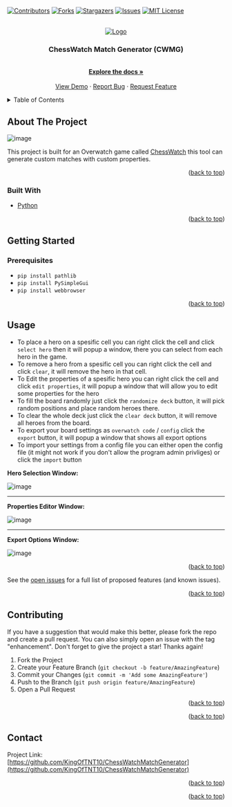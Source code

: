 <div id="top"></div>

[![Contributors][contributors-shield]][contributors-url]
[![Forks][forks-shield]][forks-url]
[![Stargazers][stars-shield]][stars-url]
[![Issues][issues-shield]][issues-url]
[![MIT License][license-shield]][license-url]


<!-- PROJECT LOGO -->
<br />
<div align="center">
  <a href="https://github.com/KingOfTNT10/ChessWatchMatchGenerator">
    <img src="https://user-images.githubusercontent.com/66069146/152431343-c507572e-3cb3-4811-9fc7-4aea146fdbb5.png" alt="Logo">
  </a>

  <h3 align="center">ChessWatch Match Generator (CWMG)</h3>

  <p align="center">
    <br />
    <a href="https://github.com/KingOfTNT10/ChessWatchMatchGenerator"><strong>Explore the docs »</strong></a>
    <br />
    <br />
    <a href="https://github.com/KingOfTNT10/ChessWatchMatchGenerator">View Demo</a>
    ·
    <a href="https://github.com/KingOfTNT10/ChessWatchMatchGenerator/issues">Report Bug</a>
    ·
    <a href="https://github.com/KingOfTNT10/ChessWatchMatchGenerator/issues">Request Feature</a>
  </p>
</div>



<!-- TABLE OF CONTENTS -->
<details>
  <summary>Table of Contents</summary>
  <ol>
    <li>
      <a href="#about-the-project">About The Project</a>
      <ul>
        <li><a href="#built-with">Built With</a></li>
      </ul>
    </li>
    <li>
      <a href="#getting-started">Getting Started</a>
      <ul>
        <li><a href="#prerequisites">Prerequisites</a></li>
      </ul>
    </li>
    <li><a href="#usage">Usage</a></li>
    <li><a href="#contributing">Contributing</a></li>
    <li><a href="#contact">Contact</a></li>
  </ol>
</details>



<!-- ABOUT THE PROJECT -->
## About The Project

![image](https://user-images.githubusercontent.com/66069146/152432065-18cebe14-439c-4b6e-8ce1-cd1c28aab0a5.png)

This project is built for an Overwatch game called [ChessWatch](https://workshop.codes/chess-watch) this tool can generate custom matches with custom properties.

<p align="right">(<a href="#top">back to top</a>)</p>



### Built With

* [Python](https://www.python.org/)

<p align="right">(<a href="#top">back to top</a>)</p>



<!-- GETTING STARTED -->
## Getting Started

### Prerequisites

* ```pip install pathlib ```
* ```pip install PySimpleGui ```
* ```pip install webbrowser ```

<p align="right">(<a href="#top">back to top</a>)</p>



<!-- USAGE EXAMPLES -->
## Usage

* To place a hero on a spesific cell you can right click the cell and click `select hero` then it will popup a window, there you can select from each hero in the game.
* To remove a hero from a spesific cell you can right click the cell and click `clear`, it will remove the hero in that cell.
* To Edit the properties of a spesific hero you can right click the cell and click `edit properties`, it will popup a window that will allow you to edit some properties for the hero
* To fill the board randomly just click the `randomize deck` button, it will pick random positions and place random heroes there.
* To clear the whole deck just click the `clear deck` button, it will remove all heroes from the board.
* To export your board settings as `overwatch code` / `config` click the `export` button, it will popup a window that shows all export options
* To import your settings from a config file you can either open the config file (it might not work if you don't allow the program admin privliges) or click the `import` button

<strong>Hero Selection Window:</strong>

![image](https://user-images.githubusercontent.com/66069146/152434233-89e8bb9a-50f5-447e-8673-2ba0a149babd.png)

----

<strong>Properties Editor Window:</strong>

![image](https://user-images.githubusercontent.com/66069146/152434362-678c15f8-e3f1-4c41-b801-34aea8620487.png)

----

<strong>Export Options Window:</strong>

![image](https://user-images.githubusercontent.com/66069146/152434434-c1d70e04-cb11-46a9-a7de-a9a0333bd34a.png)


<p align="right">(<a href="#top">back to top</a>)</p>

See the [open issues](https://github.com/KingOfTNT10/ChessWatchMatchGenerator/issues) for a full list of proposed features (and known issues).

<p align="right">(<a href="#top">back to top</a>)</p>



<!-- CONTRIBUTING -->
## Contributing

If you have a suggestion that would make this better, please fork the repo and create a pull request. You can also simply open an issue with the tag "enhancement".
Don't forget to give the project a star! Thanks again!

1. Fork the Project
2. Create your Feature Branch (`git checkout -b feature/AmazingFeature`)
3. Commit your Changes (`git commit -m 'Add some AmazingFeature'`)
4. Push to the Branch (`git push origin feature/AmazingFeature`)
5. Open a Pull Request

<p align="right">(<a href="#top">back to top</a>)</p>

<p align="right">(<a href="#top">back to top</a>)</p>



<!-- CONTACT -->
## Contact

Project Link: [https://github.com/KingOfTNT10/ChessWatchMatchGenerator](https://github.com/KingOfTNT10/ChessWatchMatchGenerator)

<p align="right">(<a href="#top">back to top</a>)</p>

<p align="right">(<a href="#top">back to top</a>)</p>



<!-- MARKDOWN LINKS & IMAGES -->
<!-- https://www.markdownguide.org/basic-syntax/#reference-style-links -->
[contributors-shield]: https://img.shields.io/github/contributors/KingOfTNT10/ChessWatchMatchGenerator.svg?style=for-the-badge
[contributors-url]: https://github.com/KingOfTNT10/ChessWatchMatchGenerator/graphs/contributors
[forks-shield]: https://img.shields.io/github/forks/KingOfTNT10/ChessWatchMatchGenerator.svg?style=for-the-badge
[forks-url]: https://github.com/KingOfTNT10/ChessWatchMatchGenerator/network/members
[stars-shield]: https://img.shields.io/github/stars/KingOfTNT10/ChessWatchMatchGenerator.svg?style=for-the-badge
[stars-url]: https://github.com/KingOfTNT10/ChessWatchMatchGenerator/stargazers
[issues-shield]: https://img.shields.io/github/issues/KingOfTNT10/ChessWatchMatchGenerator.svg?style=for-the-badge
[issues-url]: https://github.com/KingOfTNT10/ChessWatchMatchGenerator/issues
[license-shield]: https://img.shields.io/github/license/KingOfTNT10/ChessWatchMatchGenerator.svg?style=for-the-badge
[license-url]: https://github.com/KingOfTNT10/ChessWatchMatchGenerator/blob/master/LICENSE.txt
